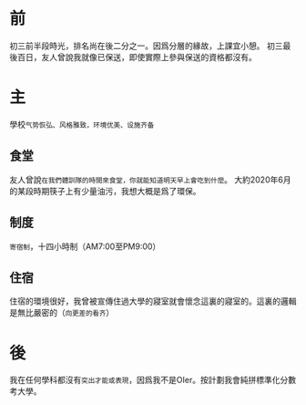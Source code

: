 <!--
.. title: 我的高中
.. slug: wo-de-gao-zhong
.. date: 2020-06-20 02:44:07 UTC
.. tags: survive
.. category: 
.. link: 
.. description: 
.. type: text
-->

# 前

初三前半段時光，排名尚在後二分之一。因爲分層的緣故，上課宜小憩。
初三最後百日，友人曾說我就像已保送，即使實際上參與保送的資格都沒有。

# 主

學校`气势恢弘、风格雅致，环境优美、设施齐备`

## 食堂

友人曾說`在我們體訓隊的時間來食堂，你就能知道明天早上會吃到什麼`。
大約2020年6月的某段時期筷子上有少量油污，我想大概是爲了環保。

## 制度

`寄宿制`，十四小時制（AM7:00至PM9:00）

## 住宿

住宿的環境很好，我曾被宣傳住過大學的寢室就會懷念這裏的寢室的。這裏的邏輯是無比嚴密的（`向更差的看齐`）

# 後

我在任何學科都沒有`突出才能或表現`，因爲我不是OIer。按計劃我會純拼標準化分數考大學。
